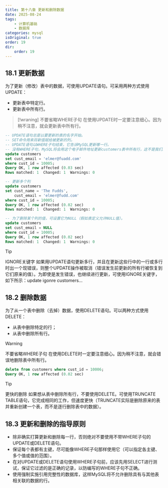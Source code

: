 ```yaml
---
title: 第十八章 更新和删除数据
date: 2025-08-24
tags:
    - 计算机基础
    - 数据库
categories: mysql
isOriginal: true
order: 19
dir:
    order: 19
---
```

## 18.1 更新数据
为了更新（修改）表中的数据，可使用UPDATE语句。可采用两种方式使用UPDATE：
- 更新表中特定行。
- 更新表中所有行。

> [!wraning]
> 不要省略WHERE子句 在使用UPDATE时一定要注意细心。因为稍不注意，就会更新表中所有行。

```sql
-- UPDATE语句总是以要更新的表的名字开始。
-- SET命令用来将新值赋给被更新的列。
-- UPDATE语句以WHERE子句结束，它告诉MySQL更新哪一行。
-- 没有WHERE子句，MySQL将会用这个电子邮件地址更新customers表中所有行，这不是我们所希望的。
update customers
set cust_email = 'elmer@fuadd.com'
where cust_id = 10005;
Query OK, 1 row affected (0.03 sec)
Rows matched: 1  Changed: 1  Warnings: 0

-- 更新多个列
update customers
set cust_name = 'The Fudds',
    cust_email = 'elmer@fudd.com'
where cust_id = 10005;
Query OK, 1 row affected (0.02 sec)
Rows matched: 1  Changed: 1  Warnings: 0

-- 为了删除某个列的值，可设置它为NULL（假如表定义允许NULL值）。
update customers
set cust_email = NULL
where cust_id = 10005;
Query OK, 1 row affected (0.02 sec)
Rows matched: 1  Changed: 1  Warnings: 0

```
> [!tip]
> IGNORE关键字 如果用UPDATE语句更新多行，并且在更新这些行中的一行或多行时出一个现错误，则整个UPDATE操作被取消（错误发生前更新的所有行被恢复到它们原来的值）。为即使是发生错误，也继续进行更新，可使用IGNORE关键字，如下所示：update igonre customers...

## 18.2 删除数据
为了从一个表中删除（去掉）数据，使用DELETE语句。可以两种方式使用DELETE：
- 从表中删除特定的行；
- 从表中删除所有行。

> [!warning]
> 不要省略WHERE子句 在使用DELETE时一定要注意细心。因为稍不注意，就会错误地删除表中所有行。

```sql
delete from customers where cust_id = 10006;
Query OK, 1 row affected (0.02 sec)

```
> [!tip]
> 更快的删除 如果想从表中删除所有行，不要使用DELETE。可使用TRUNCATE TABLE语句，它完成相同的工作，但速度更快（TRUNCATE实际是删除原来的表并重新创建一个表，而不是逐行删除表中的数据）。

## 18.3 更新和删除的指导原则
- 除非确实打算更新和删除每一行，否则绝对不要使用不带WHERE子句的UPDATE或DELETE语句。
- 保证每个表都有主键，尽可能像WHERE子句那样使用它（可以指定各主键、多个值或值的范围）。
- 在对UPDATE或DELETE语句使用WHERE子句前，应该先用SELECT进行测试，保证它过滤的是正确的记录，以防编写的WHERE子句不正确。
- 使用强制实施引用完整性的数据库，这样MySQL将不允许删除具有与其他表相关联的数据的行。